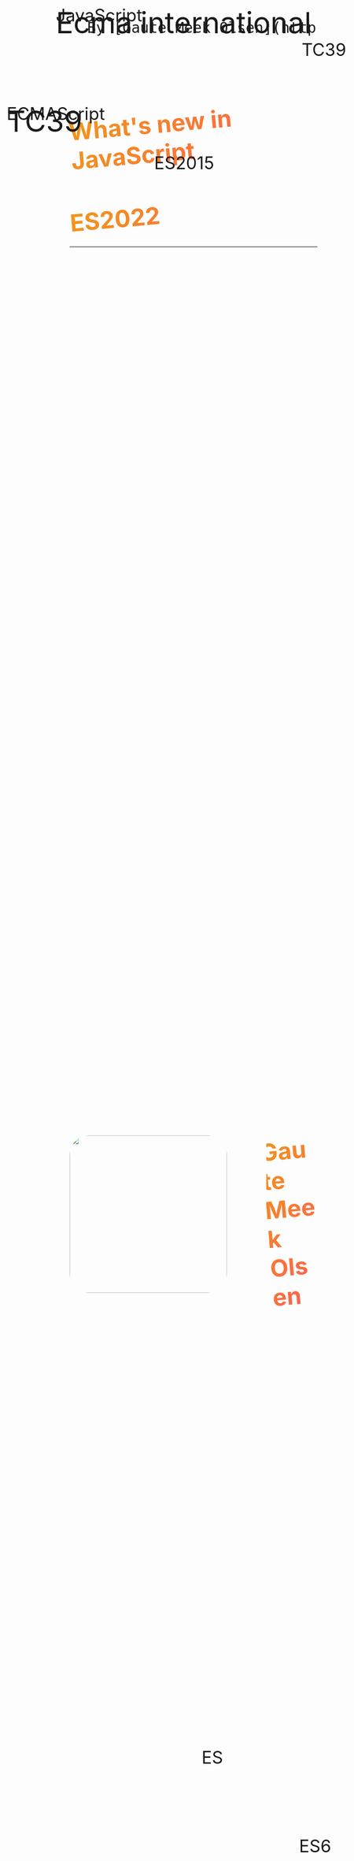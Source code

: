 ```yaml
---
theme: default
class: 'text-center'
highlighter: shiki
info: |
  ## What's new in JavaScript - ES2022
  By [Gaute Meek Olsen](https://twitter.com/GauteMeekOlsen)
drawings:
  persist: false
routerMode: hash  
fonts:
  sans: 'Baloo Chettan, Roboto'
  serif: 'Baloo Chettan, Roboto'
css: unocss
---
```


<Heart/>

# What's new in JavaScript
## ES2022



<style>
  h1,h2{
    transform: rotate(-5deg);
    background-image: linear-gradient(-60deg, #ff5858 0%, #f09819 100%);
    color: transparent;
    background-clip: text;
    -webkit-background-clip: text;
  }

  h2{
    font-size: 3rem;
  }
</style>

---

<div class="row">
  <img src="/gaute.jpg">
  <div class="column">
    <h1>Gaute Meek Olsen</h1>
    <Capra/>
  </div>
</div>

<style>
.row{
  display: flex;
  justify-content: center;
  align-items: center;
  height: 100%;
  gap: 5rem;
}

.column{
  display: flex;
  flex-direction: column;
  justify-content: center;
}

img{
  height: 320px;
  border-radius: 40px;
}

h1{
  font-size: 3rem;
}
</style>

---

<span>JavaScript</span>
<span>ECMAScript</span>
<span>ES</span>
<span>TC39</span>
<span>ES6</span>
<span>ES2015</span>

<style>
span {
  position: absolute;
  font-size: 2.5em;
}
span:nth-child(1) {
  top: 120px;
  left: 200px;
}
span:nth-child(2) {
  top: 320px;
  left: 100px;
}
span:nth-child(3) {
  right: 420px;
  bottom: 300px;
}
span:nth-child(4) {
  top: 190px;
  left: 700px;
}
span:nth-child(5) {
  bottom: 120px;
  right: 200px;
}
span:nth-child(6) {
  top: 420px;
  left: 400px;
}
</style>

---
layout: center
clicks: 4 
---

<section>
  <div class="ecma">
    <span>Ecma international</span>
    <span>TC39</span>
  </div>
  <material-symbols-arrow-forward-rounded v-click="1"/>
  <div v-click="1">ECMAScript</div>
  <material-symbols-arrow-forward-rounded v-click="2"/>
  <div v-click="2">JavaScript</div>
</section>

<section v-click="3">
  <div>ES6</div>
  <div v-click="4">===</div>
  <div v-click="4">ES2015</div>
</section>

<style>
section {
  display: flex;
  gap: 20px;
  align-items: center;
  justify-content: center;
  margin-bottom: 50px;
  font-size: 1.7em;
}

.ecma {
  display: flex;
  flex-direction: column;
  align-items: center;
}
</style>

---
layout: center
---

# ES2022 (ES13)

<style>
  h1{
    background-image: linear-gradient(-60deg, #ff5858 0%, #f09819 100%);
    color: transparent;
    background-clip: text;
    -webkit-background-clip: text;
  }
</style>

---

<CodeSlide label="Top-level await" :snippetId="0"/>

---

<CodeSlide label=".at()" :snippetId="1"/>

---

<CodeSlide label="Error cause" :snippetId="2"/>

---

<CodeSlide label="Object.hasOwn" :snippetId="3"/>

---

<CodeSlide label="RegExp match indices" :snippetId="4"/>

---

<CodeSlide label="class - public field" :snippetId="5"/>

---

<CodeSlide label="class - private" :snippetId="6"/>

---

<CodeSlide label="class - static" :snippetId="7"/>

---

# Takk for meg!

<Tweet id="1567600650917216258" scale="0.7"/>